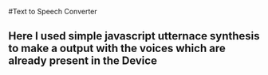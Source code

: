 #Text to Speech Converter

## Here I used simple javascript utternace synthesis to make a output with the voices which are already present in the Device
